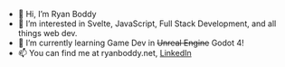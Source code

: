 - 👋 Hi, I’m Ryan Boddy
- 👀 I’m interested in Svelte, JavaScript, Full Stack Development, and all things web dev.
- 🌱 I’m currently learning Game Dev in ~~Unreal Engine~~ Godot 4!
- 📫 You can find me at ryanboddy.net, [LinkedIn](https://www.linkedin.com/in/ryanboddy/)

<!---
rboddy/rboddy is a ✨ special ✨ repository because its `README.md` (this file) appears on your GitHub profile.
You can click the Preview link to take a look at your changes.
--->
